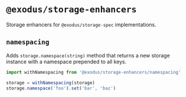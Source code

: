 # `@exodus/storage-enhancers`

Storage enhancers for `@exodus/storage-spec` implementations.

## `namespacing`

Adds `storage.namespace(string)` method that returns a new storage instance with a namespace prepended to all keys.

```js
import withNamespacing from '@exodus/storage-enhancers/namespacing'

storage = withNamespacing(storage)
storage.namespace('foo').set('bar', 'baz')
```
